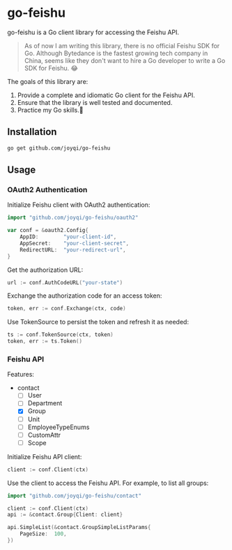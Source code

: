 # go-feishu

go-feishu is a Go client library for accessing the Feishu API. 

> As of now I am writing this library, there is no official Feishu SDK for Go.
> Although Bytedance is the fastest growing tech company in China,
> seems like they don't want to hire a Go developer to write a Go SDK for Feishu. 😂

The goals of this library are:

1. Provide a complete and idiomatic Go client for the Feishu API.
2. Ensure that the library is well tested and documented.
3. Practice my Go skills.🤖️

## Installation

```bash
go get github.com/joyqi/go-feishu
```

## Usage

### OAuth2 Authentication

Initialize Feishu client with OAuth2 authentication:

```go
import "github.com/joyqi/go-feishu/oauth2"

var conf = &oauth2.Config{
    AppID:        "your-client-id",
    AppSecret:    "your-client-secret",
    RedirectURL:  "your-redirect-url",
}
```

Get the authorization URL:

```go
url := conf.AuthCodeURL("your-state")
```

Exchange the authorization code for an access token:

```go
token, err := conf.Exchange(ctx, code)
```

Use TokenSource to persist the token and refresh it as needed:

```go
ts := conf.TokenSource(ctx, token)
token, err := ts.Token()
```

### Feishu API

Features:

- contact
  - [ ] User
  - [ ] Department
  - [x] Group
  - [ ] Unit
  - [ ] EmployeeTypeEnums
  - [ ] CustomAttr
  - [ ] Scope

Initialize Feishu API client:

```go
client := conf.Client(ctx)
```

Use the client to access the Feishu API. For example, to list all groups:

```go
import "github.com/joyqi/go-feishu/contact"

client := conf.Client(ctx)
api := &contact.Group{Client: client}

api.SimpleList(&contact.GroupSimpleListParams{
    PageSize:  100,
})
```